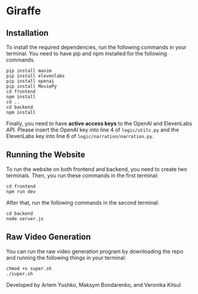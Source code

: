 # Giraffe

## Installation

To install the required dependencies, run the following commands in your terminal. 
You need to have pip and npm installed for the following commands.

```
pip install manim
pip install elevenlabs
pip install openai
pip install MoviePy
cd frontend
npm install
cd ..
cd backend
npm install
```

Finally, you need to have **active access keys** to the OpenAI and ElevenLabs API. 
Please insert the OpenAI key into line 4 of `logic/utils.py` and the ElevenLabs key into line 6 of `logic/narration/narration.py`.

## Running the Website

To run the website on both frontend and backend, you need to create two terminals.
Then, you run these commands in the first terminal:

```
cd frontend
npm run dev
```

After that, run the following commands in the second terminal:

```
cd backend
node server.js
```

## Raw Video Generation

You can run the raw video generation program by downloading the repo and running the following things in your terminal:

```
chmod +x super.sh
./super.sh
```

Developed by Artem Yushko, Maksym Bondarenko, and Veronika Kitsul
